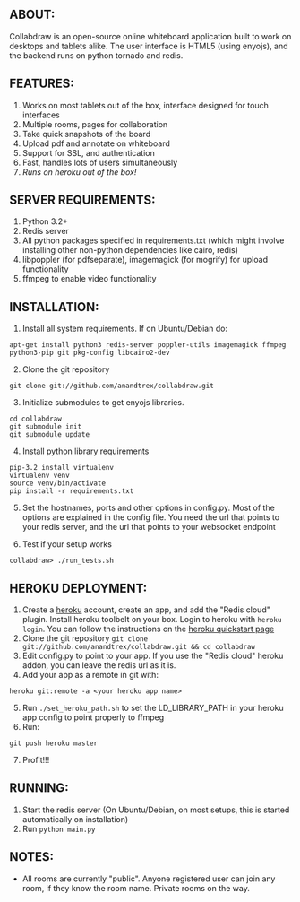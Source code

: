 ABOUT:
-------------
Collabdraw is an open-source online whiteboard application built to work on desktops and  tablets alike. The user interface is HTML5 (using enyojs), and the backend runs on python tornado and redis.

FEATURES:
-------------
1. Works on most tablets out of the box, interface designed for touch interfaces
2. Multiple rooms, pages for collaboration
3. Take quick snapshots of the board
4. Upload pdf and annotate on whiteboard
5. Support for SSL, and authentication
6. Fast, handles lots of users simultaneously
7. *Runs on heroku out of the box!*

SERVER REQUIREMENTS:
-------------
1. Python 3.2+
2. Redis server
3. All python packages specified in requirements.txt (which might involve installing other
non-python dependencies like cairo, redis)
4. libpoppler (for pdfseparate), imagemagick (for mogrify) for upload functionality
5. ffmpeg to enable video functionality

INSTALLATION:
-------------
1. Install all system requirements. If on Ubuntu/Debian do:
```
apt-get install python3 redis-server poppler-utils imagemagick ffmpeg python3-pip git pkg-config libcairo2-dev
```

2. Clone the git repository 
```
git clone git://github.com/anandtrex/collabdraw.git
```   

3. Initialize submodules to get enyojs libraries.
```
cd collabdraw
git submodule init
git submodule update
```

4. Install python library requirements
```
pip-3.2 install virtualenv
virtualenv venv
source venv/bin/activate
pip install -r requirements.txt
```

5. Set the hostnames, ports and other options in config.py. Most of the options are explained in the
config file. You need the url that points to your redis server, and the url that points to your
websocket endpoint

6. Test if your setup works
```
collabdraw> ./run_tests.sh
```
    
HEROKU DEPLOYMENT:
--------------------
1. Create a [heroku](http://heroku.com) account, create an app, and add the "Redis cloud" plugin.
Install heroku toolbelt on your box. Login to heroku with `heroku login`. You can follow the
instructions on the [heroku quickstart page](https://devcenter.heroku.com/articles/quickstart)
2. Clone the git repository `git clone git://github.com/anandtrex/collabdraw.git && cd collabdraw`
3. Edit config.py to point to your app. If you use the "Redis cloud" heroku addon, you can leave the
redis url as it is.
4. Add your app as a remote in git with:
```
heroku git:remote -a <your heroku app name>
```
5. Run `./set_heroku_path.sh` to set the LD_LIBRARY_PATH in your heroku app config to point properly
to ffmpeg
6. Run:
```
git push heroku master
```
7. Profit!!!

RUNNING:
-------------
1. Start the redis server (On Ubuntu/Debian, on most setups, this is started automatically on installation)
2. Run `python main.py`

NOTES:
-------------
* All rooms are currently "public". Anyone registered user can join any room, if they know the room name. Private rooms on the way.
